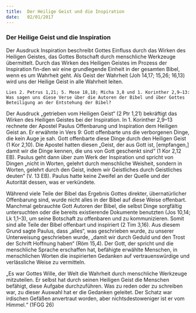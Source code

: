 ```yaml
---
title:  Der Heilige Geist und die Inspiration
date:   02/01/2017
---
```


### Der Heilige Geist und die Inspiration 

Der Ausdruck Inspiration beschreibt Gottes Einfluss durch das Wirken des Heiligen Geistes, das Gottes Botschaft durch menschliche Werkzeuge übermittelt. Durch das Wirken des Heiligen Geistes im Prozess der Inspiration fin-den wir eine grundlegende Einheit in der gesamten Bibel, wenn es um Wahrheit geht. Als Geist der Wahrheit (Joh 14,17; 15,26; 16,13) wird uns der Heilige Geist in alle Wahrheit leiten. 

`Lies 2. Petrus 1,21; 5. Mose 18,18; Micha 3,8 und 1. Korinther 2,9–13: Was sagen uns diese Verse über die Autoren der Bibel und über Gottes Beteiligung an der Entstehung der Bibel?` 

Der Ausdruck „getrieben vom Heiligen Geist“ (2 Ptr 1,21) bekräftigt das Wirken des Heiligen Geistes bei der Inspiration. In 1. Korinther 2,9–13 rechnete der Apostel Paulus Offenbarung und Inspiration dem Heiligen Geist an. Er erwähnte in Vers 9: Gott offenbarte uns die verborgenen Dinge, die kein Auge je sah. Gott offenbarte diese Dinge durch den Heiligen Geist (1 Kor 2,10). Die Apostel hatten diesen „Geist, der aus Gott ist, [empfangen,] damit wir die Dinge kennen, die uns von Gott geschenkt sind“ (1 Kor 2,12 EB). Paulus geht dann über zum Werk der Inspiration und spricht von Dingen „nicht in Worten, gelehrt durch menschliche Weisheit, sondern in Worten, gelehrt durch den Geist, indem wir Geistliches durch Geistliches deuten“ (V. 13 EB). Paulus hatte keine Zweifel an der Quelle und der Autorität dessen, was er verkündete. 

Während viele Teile der Bibel das Ergebnis Gottes direkter, übernatürlicher Offenbarung sind, wurde nicht alles in der Bibel auf diese Weise offenbart. Manchmal gebrauchte Gott Autoren der Bibel, die selbst Dinge sorgfältig untersuchten oder die bereits existierende Dokumente benutzten (Jos 10,14; Lk 1,1–3), um seine Botschaft zu offenbaren und zu kommunizieren. Somit sind alle Teile der Bibel offenbart und inspiriert (2 Tim 3,16). Aus diesem Grund sagte Paulus, dass „alles“, was geschrieben wurde, zu unserer Unterweisung geschrieben wurde, „damit wir durch Geduld und den Trost der Schrift Hoffnung haben“ (Röm 15,4). Der Gott, der spricht und die menschliche Sprache erschaffen hat, befähigte erwählte Menschen, in menschlichen Worten die inspirierten Gedanken auf vertrauenswürdige und verlässliche Weise zu vermitteln. 

„Es war Gottes Wille, der Welt die Wahrheit durch menschliche Werkzeuge mitzuteilen. Er selbst hat durch seinen Heiligen Geist die Menschen befähigt, diese Aufgabe durchzuführen. Was zu reden oder zu schreiben war, zu dieser Auswahl hat er die Gedanken geleitet. Der Schatz war irdischen Gefäßen anvertraut worden, aber nichtsdestoweniger ist er vom Himmel.“ (1FGG 26) 
